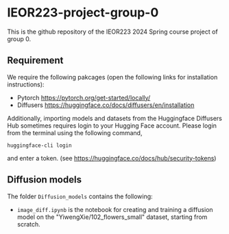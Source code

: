 # IEOR223-project-group-0

This is the github repository of the IEOR223 2024 Spring course project of group 0.

## Requirement

We require the following pakcages (open the following links for installation instructions):

* Pytorch https://pytorch.org/get-started/locally/
* Diffusers https://huggingface.co/docs/diffusers/en/installation

Additionally, importing models and datasets from the Huggingface Diffusers Hub sometimes requires login to your Hugging Face account. Please login from the terminal using the following command,
```shell
huggingface-cli login
```
and enter a token. (see https://huggingface.co/docs/hub/security-tokens)

## Diffusion models

The folder `Diffusion_models` contains the following:

* `image_diff.ipynb` is the notebook for creating and training a diffusion model on the "YiwengXie/102_flowers_small" dataset, starting from scratch.

